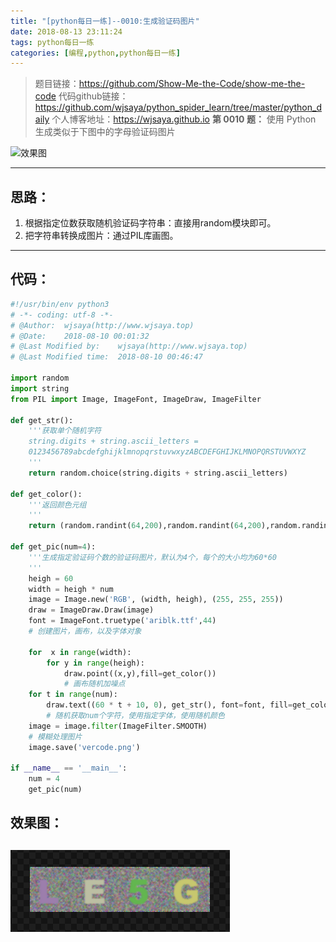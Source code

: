 ```yaml
---
title: "[python每日一练]--0010:生成验证码图片"
date: 2018-08-13 23:11:24
tags: python每日一练
categories: [编程,python,python每日一练]
---
```


> 题目链接：https://github.com/Show-Me-the-Code/show-me-the-code
代码github链接：https://github.com/wjsaya/python_spider_learn/tree/master/python_daily
个人博客地址：https://wjsaya.github.io
**第 0010 题：** 使用 Python 生成类似于下图中的字母验证码图片

![效果图](https://camo.githubusercontent.com/f80e7aa0d43b3685657b4d329f2809a28c82e12a/687474703a2f2f692e696d6775722e636f6d2f615668626567562e6a7067)

<!--more-->
----------




思路：
--

 1. 根据指定位数获取随机验证码字符串：直接用random模块即可。
 2. 把字符串转换成图片：通过PIL库画图。

----------


代码：
--
``` python
#!/usr/bin/env python3
# -*- coding: utf-8 -*- 
# @Author:	wjsaya(http://www.wjsaya.top) 
# @Date:	2018-08-10 00:01:32 
# @Last Modified by:	wjsaya(http://www.wjsaya.top) 
# @Last Modified time:	2018-08-10 00:46:47 

import random
import string
from PIL import Image, ImageFont, ImageDraw, ImageFilter

def get_str():
    '''获取单个随机字符
    string.digits + string.ascii_letters = 
    0123456789abcdefghijklmnopqrstuvwxyzABCDEFGHIJKLMNOPQRSTUVWXYZ
    '''
    return random.choice(string.digits + string.ascii_letters)

def get_color():
    '''返回颜色元组
    '''
    return (random.randint(64,200),random.randint(64,200),random.randint(64,200))

def get_pic(num=4):
    '''生成指定验证码个数的验证码图片，默认为4个，每个的大小均为60*60
    '''
    heigh = 60
    width = heigh * num
    image = Image.new('RGB', (width, heigh), (255, 255, 255))
    draw = ImageDraw.Draw(image)
    font = ImageFont.truetype('ariblk.ttf',44)
    # 创建图片，画布，以及字体对象

    for  x in range(width):
        for y in range(heigh):
            draw.point((x,y),fill=get_color())
            # 画布随机加噪点
    for t in range(num):
        draw.text((60 * t + 10, 0), get_str(), font=font, fill=get_color())
        # 随机获取num个字符，使用指定字体，使用随机颜色
    image = image.filter(ImageFilter.SMOOTH)
    # 模糊处理图片
    image.save('vercode.png')

if __name__ == '__main__':
    num = 4
    get_pic(num)

```

效果图：
--
![0010](https://raw.githubusercontent.com/wjsaya/BlogPictures/master/0010.png)
----------




